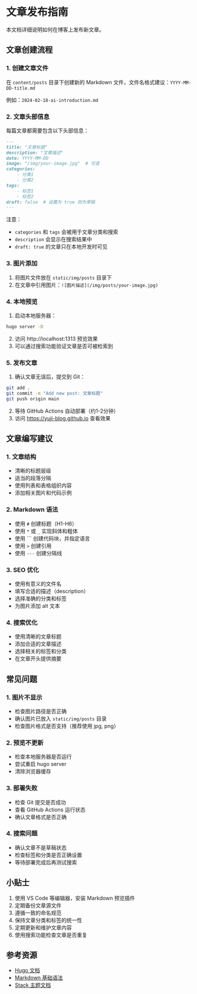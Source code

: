 # 文章发布指南

本文档详细说明如何在博客上发布新文章。

## 文章创建流程

### 1. 创建文章文件

在 `content/posts` 目录下创建新的 Markdown 文件，文件名格式建议：`YYYY-MM-DD-title.md`

例如：`2024-02-18-ai-introduction.md`

### 2. 文章头部信息

每篇文章都需要包含以下头部信息：

```markdown
---
title: "文章标题"
description: "文章描述"
date: YYYY-MM-DD
image: "/img/your-image.jpg"  # 可选
categories:
    - 分类1
    - 分类2
tags:
    - 标签1
    - 标签2
draft: false  # 设置为 true 则为草稿
---
```

注意：
- `categories` 和 `tags` 会被用于文章分类和搜索
- `description` 会显示在搜索结果中
- `draft: true` 的文章只在本地开发时可见

### 3. 图片添加

1. 将图片文件放在 `static/img/posts` 目录下
2. 在文章中引用图片：`![图片描述](/img/posts/your-image.jpg)`

### 4. 本地预览

1. 启动本地服务器：
```bash
hugo server -D
```

2. 访问 http://localhost:1313 预览效果
3. 可以通过搜索功能验证文章是否可被检索到

### 5. 发布文章

1. 确认文章无误后，提交到 Git：
```bash
git add .
git commit -m "Add new post: 文章标题"
git push origin main
```

2. 等待 GitHub Actions 自动部署（约1-2分钟）
3. 访问 https://yuji-blog.github.io 查看效果

## 文章编写建议

### 1. 文章结构
- 清晰的标题层级
- 适当的段落分隔
- 使用列表和表格组织内容
- 添加相关图片和代码示例

### 2. Markdown 语法
- 使用 `#` 创建标题（H1-H6）
- 使用 `*` 或 `_` 实现斜体和粗体
- 使用 ``` 创建代码块，并指定语言
- 使用 `>` 创建引用
- 使用 `---` 创建分隔线

### 3. SEO 优化
- 使用有意义的文件名
- 填写合适的描述（description）
- 选择准确的分类和标签
- 为图片添加 alt 文本

### 4. 搜索优化
- 使用清晰的文章标题
- 添加合适的文章描述
- 选择相关的标签和分类
- 在文章开头提供摘要

## 常见问题

### 1. 图片不显示
- 检查图片路径是否正确
- 确认图片已放入 `static/img/posts` 目录
- 检查图片格式是否支持（推荐使用 jpg, png）

### 2. 预览不更新
- 检查本地服务器是否运行
- 尝试重启 hugo server
- 清除浏览器缓存

### 3. 部署失败
- 检查 Git 提交是否成功
- 查看 GitHub Actions 运行状态
- 确认文章格式是否正确

### 4. 搜索问题
- 确认文章不是草稿状态
- 检查标签和分类是否正确设置
- 等待部署完成后再测试搜索

## 小贴士

1. 使用 VS Code 等编辑器，安装 Markdown 预览插件
2. 定期备份文章源文件
3. 遵循一致的命名规范
4. 保持文章分类和标签的统一性
5. 定期更新和维护文章内容
6. 使用搜索功能检查文章是否重复

## 参考资源

- [Hugo 文档](https://gohugo.io/documentation/)
- [Markdown 基础语法](https://www.markdownguide.org/basic-syntax/)
- [Stack 主题文档](https://stack.jimmycai.com/) 